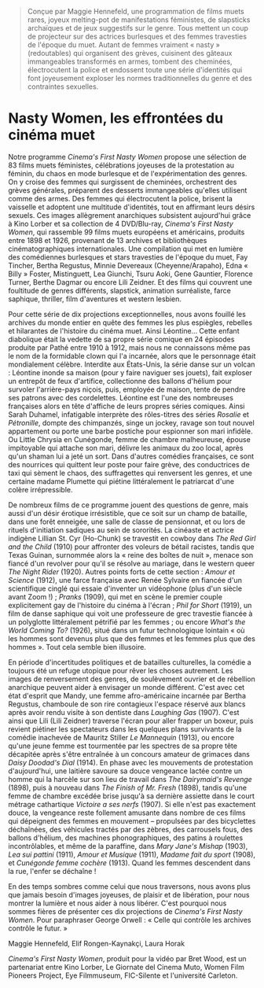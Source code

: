 > Conçue par Maggie Hennefeld, une programmation de films muets rares, joyeux melting-pot de manifestations féministes, de slapsticks archaïques et de jeux suggestifs sur le genre. Tous mettent un coup de projecteur sur des actrices burlesques et des femmes travesties de l'époque du muet. Autant de femmes vraiment « nasty » (redoutables) qui organisent des grèves, cuisinent des gâteaux immangeables transformés en armes, tombent des cheminées, électrocutent la police et endossent toute une série d'identités qui font joyeusement exploser les normes traditionnelles du genre et des contraintes sexuelles.

# Nasty Women, les effrontées du cinéma muet

Notre programme _Cinema's First Nasty Women_ propose une sélection de 83 films muets féministes, célébrations joyeuses de la protestation au féminin, du chaos en mode burlesque et de l'expérimentation des genres. On y croise des femmes qui surgissent de cheminées, orchestrent des grèves générales, préparent des desserts immangeables qu'elles utilisent comme des armes. Des femmes qui électrocutent la police, brisent la vaisselle et adoptent une multitude d'identités, tout en affirmant leurs désirs sexuels. Ces images allègrement anarchiques subsistent aujourd'hui grâce à Kino Lorber et sa collection de 4 DVD/Blu-ray, _Cinema's First Nasty Women_, qui rassemble 99 films muets européens et américains, produits entre 1898 et 1926, provenant de 13 archives et bibliothèques cinématographiques internationales. Une compilation qui met en lumière des comédiennes burlesques et stars travesties de l'époque du muet, Fay Tincher, Bertha Regustus, Minnie Devereaux (Cheyenne/Arapaho), Edna « Billy » Foster, Mistinguett, Lea Giunchi, Tsuru Aoki, Gene Gauntier, Florence Turner, Berthe Dagmar ou encore Lili Zeidner. Et des films qui couvrent une foultitude de genres différents, slapstick, animation surréaliste, farce saphique, thriller, film d'aventures et western lesbien.

Pour cette série de dix projections exceptionnelles, nous avons fouillé les archives du monde entier en quête des femmes les plus espiègles, rebelles et hilarantes de l'histoire du cinéma muet. Ainsi Léontine... Cette enfant diabolique était la vedette de sa propre série comique en 24 épisodes produite par Pathé entre 1910 à 1912, mais nous ne connaissons même pas le nom de la formidable clown qui l'a incarnée, alors que le personnage était mondialement célèbre. Interdite aux États-Unis, la série danse sur un volcan : Léontine inonde sa maison (pour y faire naviguer ses jouets), fait exploser un entrepôt de feux d'artifice, collectionne des ballons d'hélium pour survoler l'arrière-pays niçois, puis, employée de maison, tente de pendre ses patrons avec des cordelettes. Léontine est l'une des nombreuses françaises alors en tête d'affiche de leurs propres séries comiques. Ainsi Sarah Duhamel, infatigable interprète des rôles-titres des séries _Rosalie_ et _Pétronille_, dompte des chimpanzés, singe un jockey, ravage son tout nouvel appartement ou porte une barbe postiche pour espionner son mari infidèle. Ou Little Chrysia en Cunégonde, femme de chambre malheureuse, épouse impitoyable qui attache son mari, délivre les animaux du zoo local, après qu'un shaman lui a jeté un sort. Dans d'autres comédies françaises, ce sont des nourrices qui quittent leur poste pour faire grève, des conductrices de taxi qui sèment le chaos, des suffragettes qui renversent les genres, et une certaine madame Plumette qui piétine littéralement le patriarcat d'une colère irrépressible.

De nombreux films de ce programme jouent des questions de genre, mais aussi d'un désir érotique irrésistible, que ce soit sur un champ de bataille, dans une forêt enneigée, une salle de classe de pensionnat, et ou lors de rituels d'initiation sadiques au sein de sororités. La cinéaste et actrice indigène Lillian St. Cyr (Ho-Chunk) se travestit en cowboy dans _The Red Girl and the Child_ (1910) pour affronter des voleurs de bétail racistes, tandis que Texas Guinan, surnommée alors la « reine des boîtes de nuit », menace son fiancé d'un revolver pour qu'il se résolve au mariage, dans le western queer _The Night Rider_ (1920). Autres points forts de cette section : _Amour et Science_ (1912), une farce française avec Renée Sylvaire en fiancée d'un scientifique cinglé qui essaie d'inventer un vidéophone (plus d'un siècle avant Zoom !) ; _Pranks_ (1909), qui met en scène le premier couple explicitement gay de l'histoire du cinéma à l'écran ; _Phil for Short_ (1919), un film de danse saphique qui voit une professeure de grec travestie fiancée à un polyglotte littéralement pétrifié par les femmes ; ou encore _What's the World Coming To?_ (1926), situé dans un futur technologique lointain « où les hommes sont devenus plus que des femmes et les femmes plus que des hommes ». Tout cela semble bien illusoire.

En période d'incertitudes politiques et de batailles culturelles, la comédie a toujours été un refuge utopique pour rêver les choses autrement. Les images de renversement des genres, de soulèvement ouvrier et de rébellion anarchique peuvent aider à envisager un monde différent. C'est avec cet état d'esprit que Mandy, une femme afro-américaine incarnée par Bertha Regustus, chamboule de son rire contagieux l'espace réservé aux blancs après avoir rendu visite à son dentiste dans _Laughing Gas_ (1907). C'est ainsi que Lili (Lili Zeidner) traverse l'écran pour aller frapper un boxeur, puis revient piétiner les spectateurs dans les quelques plans survivants de la comédie inachevée de Mauritz Stiller _Le Mannequin_ (1913), ou encore qu'une jeune femme est tourmentée par les spectres de sa propre tête décapitée après s'être entraînée à un concours amateur de grimaces dans _Daisy Doodad's Dial_ (1914). En phase avec les mouvements de protestation d'aujourd'hui, une laitière savoure sa douce vengeance lactée contre un homme qui la harcèle sur son lieu de travail dans _The Dairymaid's Revenge_ (1898), puis à nouveau dans _The Finish of Mr. Fresh_ (1898), tandis qu'une femme de chambre excédée brise jusqu'à sa dernière assiette dans le court métrage cathartique _Victoire a ses nerfs_ (1907). Si elle n'est pas exactement douce, la vengeance reste follement amusante dans nombre de ces films qui dépeignent des femmes en mouvement – propulsées par des bicyclettes déchaînées, des véhicules tractés par des zèbres, des carrousels fous, des ballons d'hélium, des machines phonographiques, des patins à roulettes incontrôlables, et même de la paraffine, dans _Mary Jane's Mishap_ (1903), _Lea sui pattini_ (1911), _Amour et Musique_ (1911), _Madame fait du sport_ (1908), et _Cunégonde femme cochère_ (1913). Quand les femmes descendent dans la rue, l'enfer se déchaîne !

En des temps sombres comme celui que nous traversons, nous avons plus que jamais besoin d'images joyeuses, de plaisir et de libération, pour nous montrer la lumière et nous aider à nous libérer. C'est pourquoi nous sommes fières de présenter ces dix projections de _Cinema's First Nasty Women_. Pour paraphraser George Orwell : « Celle qui contrôle les archives contrôle le futur. »

<div class="author">Maggie Hennefeld, Elif Rongen-Kaynakçi, Laura Horak</div>

_Cinema's First Nasty Women_, produit pour la vidéo par Bret Wood, est un partenariat entre Kino Lorber, Le Giornate del Cinema Muto, Women Film Pioneers Project, Eye Filmmuseum, FIC-Silente et l'université Carleton.
